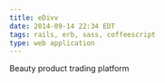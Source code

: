 ```yaml
---
title: eDivv
date: 2014-09-14 22:34 EDT
tags: rails, erb, sass, coffeescript
type: web application
---
```


Beauty product trading platform
